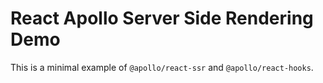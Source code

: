 # React Apollo Server Side Rendering Demo

This is a minimal example of `@apollo/react-ssr` and `@apollo/react-hooks`.
